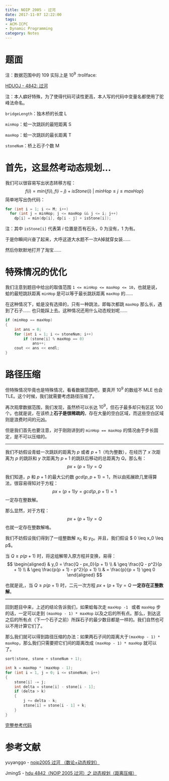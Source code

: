 ```yaml
---
title: NOIP 2005 - 过河
date: 2017-11-07 12:22:00
tags: 
- ACM-ICPC
- Dynamic Programming
category: Notes
---
```


# 题面

注：数据范围中的 109 实际上是 $10^9$ :trollface:

[HDUOJ - 4842: 过河](http://acm.hdu.edu.cn/showproblem.php?pid=4842)



注：本人癖好特殊，为了使得代码可读性更高，本人写的代码中变量名都使用了驼峰法命名。

`bridgeLength`：独木桥的长度 L

`minHop`：蛤一次跳跃的最短距离 S

`maxHop`：蛤一次跳跃的最长距离 T

`stoneNum`：桥上石子个数 M



# 首先，这显然考动态规划...

我们可以很容易写出状态转移方程：
$$
f(i) = min\{f(i), f(i - j) + isStone(i) \ | \  minHop \leq j \leq maxHop\}
$$
简单地写出伪代码：

```cpp
for (int i = 1; i <= M; i++)
  for (int j = minHop; j <= maxHop && j <= i; j++)
    dp[i] = min(dp[i], dp[i - j] + isStone[i]);
```

注：其中 `isStone[i]` 代表第 $i$ 位置是否有石头，0 为没有，1 为有。



于是你瞬间兴奋了起来，大呼这道大水题不一次A掉就穿女装……

然后你默默地打开了淘宝……



# 特殊情况的优化

 我们注意到题目中给出的取值范围 `1 <= minHop <= maxHop <= 10`，也就是说，蛤的最短跳跃距离 `minHop` 是可以等于最长跳跃距离 `maxHop` 的……

在这种情况下，蛤是没有选择的，只有一种跳法，即每次都跳 `maxHop` 那么长，遇到了石子…… 也只能踩上去。这种情况还用什么动态规划呢……

```cpp
if (minHop == maxHop)
{
    int ans = 0;
    for (int i = 1; i <= stoneNum; i++)
        if (stone[i] % maxHop == 0)
            ans++;
    cout << ans << endl;
}
```



# 路径压缩

但特殊情况毕竟也是特殊情况，看看数据范围吧，要真开 $10^9$ 的数组不 MLE 也会 TLE。这个时候，我们就需要考虑路径压缩了。

再次观摩数据范围，我们发现，虽然桥可以长达 $10^9$，但石子最多却只有区区 $100$ 个。也就是说，在该桥上**石子是很稀疏的**，存在大量的空白区域，而这些空白区域则是浪费时间的元凶。

但是我们首先也要注意，对于刚刚讲到的 `minHop == maxHop` 的情况由于步长固定，是不可以压缩的。

---

我们不妨假设青蛙一次跳跃的距离为 $p$ 或者 $p + 1$（均为整数），在经历了 $x$ 次距离为 $p$ 的跳跃和 $y$ 次距离为 $p + 1$ 的跳跃后移动的总距离为 $Q$。那么有：
$$
px + (p + 1)y = Q
$$


我们知道，$p$ 和 $p + 1$ 的最大公约数 $gcd (p, p + 1) = 1$，所以由拓展欧几里得算法，很容易得知对于方程：
$$
px + (p + 1)y = gcd(p, p + 1) = 1
$$
一定存在整数解。

那么显然，对于方程：
$$
px + (p + 1)y = Q
$$
也就一定存在整数解咯。



我们不妨假设我们得到了一组整数解 $x_0$ 和 $y_0$。并且，我们假设 $ 0 \leq x_0 \leq p$。

当 $Q \geq p(p + 1)$ 时，将这组解带入原方程并变换，易得：
$$
\begin{aligned}
& y_0 = \frac{Q - px_0}{p + 1} \\
& \geq \frac{Q - p^2}{p + 1} \\
& \geq \frac{p(p + 1) - p^2}{p + 1} \\
& = \frac{p}{p + 1} \geq 0
\end{aligned}
$$

也就是说,，当 $Q \geq p(p + 1)$ 时，二元一次方程 $px + (p + 1)y = Q$ **一定存在正整数解**。

---

回到题目中来，上述的结论告诉我们，如果蛤每次走 `maxHop -1 ` 或者 `maxHop` 步的话，一定可以走到 `(maxHop - 1) * maxHop` 以及之后的所有点。那么，到达这之后的所有点（下一个石子之前）所踩石子的最少数目都是一样的。我们自然也可以不用计算它们了。

那么我们就可以得到路径压缩的办法：如果两石子间的距离大于`(maxHop - 1) * maxHop`，那么我们只需要把它们间的距离改成 `(maxHop - 1) * maxHop` 就可以了。

```cpp
sort(stone, stone + stoneNum + 1);

int k = maxHop * (maxHop - 1);
for (int i = 1, j = 0; i <= stoneNum; i++)
{
    stone[i] -= j;
    int delta = stone[i] - stone[i - 1];
    if (delta > k)
    {
        j += delta - k;
        stone[i] = stone[i - 1] + k;
    }
}
```



[完整参考代码](https://github.com/codgician/ACM/blob/master/HDUOJ/4842/dp.cpp)



# 参考文献

yuyanggo - [noip2005 过河 （数论+动态规划）](http://blog.csdn.net/yuyanggo/article/details/48341259)

JmingS - [hdu 4842（NOIP 2005 过河）之 动态规划（距离压缩）](http://www.cnblogs.com/shijianming/p/5149559.html)